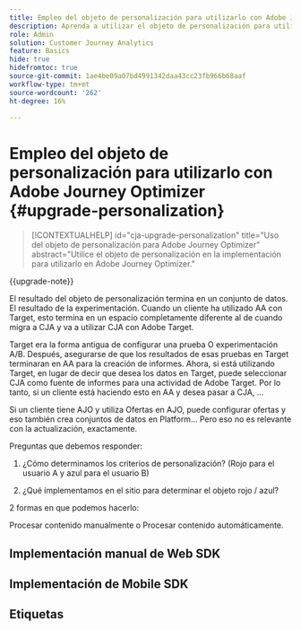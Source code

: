 ```yaml
---
title: Empleo del objeto de personalización para utilizarlo con Adobe Journey Optimizer
description: Aprenda a utilizar el objeto de personalización para utilizarlo con Adobe Journey Optimizer
role: Admin
solution: Customer Journey Analytics
feature: Basics
hide: true
hidefromtoc: true
source-git-commit: 1ae4be09a07bd4991342daa43cc23fb966b68aaf
workflow-type: tm+mt
source-wordcount: '262'
ht-degree: 16%

---
```


# Empleo del objeto de personalización para utilizarlo con Adobe Journey Optimizer {#upgrade-personalization}

<!-- markdownlint-disable MD034 -->

>[!CONTEXTUALHELP]
>id="cja-upgrade-personalization"
>title="Uso del objeto de personalización para Adobe Journey Optimizer"
>abstract="Utilice el objeto de personalización en la implementación para utilizarlo en Adobe Journey Optimizer."

<!-- markdownlint-enable MD034 -->

{{upgrade-note}}

El resultado del objeto de personalización termina en un conjunto de datos. El resultado de la experimentación. Cuando un cliente ha utilizado AA con Target, esto termina en un espacio completamente diferente al de cuando migra a CJA y va a utilizar CJA con Adobe Target.

Target era la forma antigua de configurar una prueba O experimentación A/B. Después, asegurarse de que los resultados de esas pruebas en Target terminaran en AA para la creación de informes. Ahora, si está utilizando Target, en lugar de decir que desea los datos en Target, puede seleccionar CJA como fuente de informes para una actividad de Adobe Target. Por lo tanto, si un cliente está haciendo esto en AA y desea pasar a CJA, ...

Si un cliente tiene AJO y utiliza Ofertas en AJO, puede configurar ofertas y eso también crea conjuntos de datos en Platform... Pero eso no es relevante con la actualización, exactamente.



Preguntas que debemos responder:

1. ¿Cómo determinamos los criterios de personalización? (Rojo para el usuario A y azul para el usuario B)

1. ¿Qué implementamos en el sitio para determinar el objeto rojo / azul?


2 formas en que podemos hacerlo:

Procesar contenido manualmente o Procesar contenido automáticamente.


## Implementación manual de Web SDK


## Implementación de Mobile SDK





## Etiquetas

